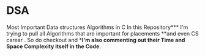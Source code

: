# DSA
Most Important Data structures Algorithms in C
In this Repository*** I'm trying to pull all Algorithms that are important for placements **and even CS carear .
So do checkout and ***I'm also commenting out their Time and Space Complexity itself in the Code**.
